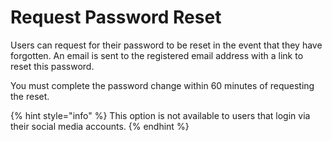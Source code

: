 # Request Password Reset

Users can request for their password to  be reset in the event that they have forgotten. An email is sent to the registered email address with a link to reset this password. 

You must complete the password change within 60 minutes of requesting the reset.

{% hint style="info" %}
This option is not available to users that login via their social media accounts.
{% endhint %}

